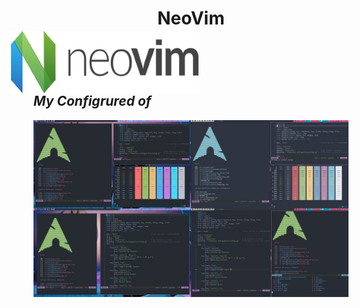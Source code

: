 <div align="center">
  <h1>NeoVim</h1>
</div>

###
<a href="https://www.deviantart.com/owl4ce/art/Joyful-Desktop-v2-1-858789495"><img height="100px" src=".screenshots/neovim.png" alt="preview" width="300px" style="float: right; margin-right:240px; margin-left:10px; margin-top:-20px;"></a>

## _**My Configrured of**_ 


![xmonad_dracula_edition](.screenshots/My_POST.png)
